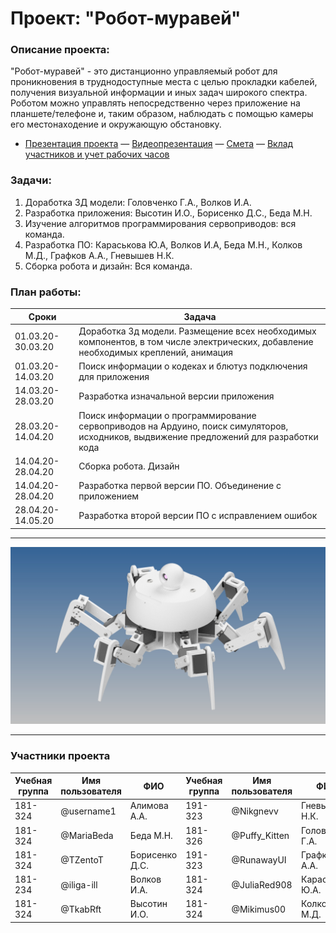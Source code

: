 # Проект: "Робот-муравей"

### Описание проекта:
  "Робот-муравей" - это дистанционно управляемый робот для проникновения в труднодоступные места с целью прокладки кабелей, 
получения визуальной информации и иных задач широкого спектра. Роботом можно управлять
непосредственно через приложение на планшете/телефоне и, таким образом, наблюдать с помощью камеры его местонаходение и окружающую 
обстановку.

- [Презентация проекта](https://drive.google.com/open?id=1NA6EWcSrn3HQWWUTzpZVTp1zv91SOsHP) — [Видеопрезентация](https://drive.google.com/open?id=1m_0Ya0zMmwEQYyB0xWbIaepIvFoCGtSv) — [Смета](https://docs.google.com/spreadsheets/d/1oUSmjvCTIshuhjG5UBaT1SRCjUoR6-bUU2e5xoHDVKY/edit#gid=0) — [Вклад участников и учет рабочих часов](https://docs.google.com/spreadsheets/d/1mNPd772q1G4Bc6PZacb0FwH_dMp_AGcbqI03s_7BX14/edit#gid=0)

### Задачи:
1) Доработка 3Д модели:  Головченко Г.А., Волков И.А.
2) Разработка приложения: Высотин И.О., Борисенко Д.С., Беда М.Н.
3) Изучение алгоритмов программирования сервоприводов: вся команда.
4) Разработка ПО: Караськова Ю.А, Волков И.А, Беда М.Н., Колков М.Д., Графков А.А., Гневышев Н.К.
5) Сборка робота и дизайн: Вся команда.
### План работы:
| __Сроки__ | __Задача__ | 
|-------------------------------------|------------------------------------------------------------|
| 01.03.20-30.03.20       | Доработка 3д модели. Размещение всех необходимых компонентов, в том числе электрических, добавление необходимых креплений, анимация       | 
| 01.03.20-14.03.20       | Поиск информации о кодеках и блютуз подключения для приложения       |  
| 14.03.20-28.03.20        | Разработка изначальной версии приложения       | 
| 28.03.20-14.04.20        | Поиск информации о программирование сервоприводов на Ардуино, поиск симуляторов, исходников, выдвижение предложений для разработки кода      | 
| 14.04.20-28.04.20       | Сборка робота. Дизайн        | 
| 14.04.20-28.04.20       | Разработка первой версии ПО. Объединение с приложением         | 
| 28.04.20-14.05.20       | Разработка второй версии ПО с исправлением ошибок        | 
____________________________________________________________________________________________________________________________________
![Image alt](https://raw.githubusercontent.com/MariaBeda/RobotProject/a184fa4e170ba948008bb5b926afd1fc5fe1dad0/robot.jpg "Робот")
____________________________________________________________________________________________________________________________________

### Участники проекта
| __Учебная группа__ | __Имя пользователя__ | __ФИО__          | __Учебная группа__ | __Имя пользователя__ | __ФИО__          |
|----------------|------------------|--------------------------------|----------------|------------------|------------------------------|
| 181-324        | @username1       | Алимова А.А.               |191-323            | @Nikgnevv              | Гневышев Н.К.            
| 181-324        | @MariaBeda       | Беда М.Н.                |181-326         |  @Puffy_Kitten              | Головченко Г.А.         
| 181-324        | @TZentoT       | Борисенко Д.С.             |191-323            | @RunawayUI            | Графков А.А.             |
| 181-234        | @iliga-ill       | Волков И.А.                |181-324         | @JuliaRed908                 | Караськова Ю.А.        |
| 181-324        | @TkabRft         | Высотин И.О.             |181-324         |  @Mikimus00| Колков М.Д.            |
